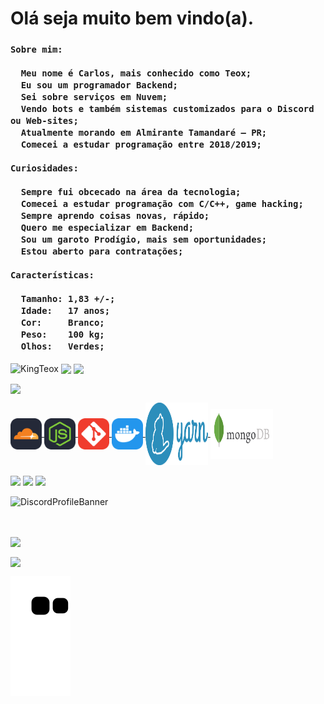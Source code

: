 <div id="Main">

  <h1>Olá seja muito bem vindo(a).</h1>
  
  <h3>
    
    Sobre mim:
    
      Meu nome é Carlos, mais conhecido como Teox;
      Eu sou um programador Backend; 
      Sei sobre serviços em Nuvem;
      Vendo bots e também sistemas customizados para o Discord ou Web-sites;
      Atualmente morando em Almirante Tamandaré — PR;
      Comecei a estudar programação entre 2018/2019;
    
    Curiosidades:
    
      Sempre fui obcecado na área da tecnologia;
      Comecei a estudar programação com C/C++, game hacking;
      Sempre aprendo coisas novas, rápido;
      Quero me especializar em Backend;
      Sou um garoto Prodígio, mais sem oportunidades;
      Estou aberto para contratações;
    
    Características:
    
      Tamanho: 1,83 +/-;
      Idade:   17 anos;
      Cor:     Branco;
      Peso:    100 kg;
      Olhos:   Verdes;
  </h3>

  <p>
    <img align="center" src="https://komarev.com/ghpvc/?username=KingTeox&label=Profile%20views&color=5865F2&style=flat-square" alt="KingTeox" /> 
    <img align="center" src="https://img.shields.io/github/followers/KingTeox?color=5865F2&style=social" />
    <img align="center" src="https://img.shields.io/github/stars/KingTeox?color=5865F2&style=social" /> 
  </p>

  <p>
    <img align="center" src="https://github-readme-o34g.vercel.app/api/top-langs?username=KingTeox&show_icons=true&theme=github_dark&locale=pt-br" />
  </p>
  
</div>

<div id="Tools">
    <a href="https://cloudflare.com/pt-br/" class="cloudflare">
        <img align="center" src="./public/cloudflare.svg" height="50" width="50" target="_blank"/>
    </a>
    <a href="https://nodejs.org/pt-br/" class="node">
        <img align="center" src="./public/node.svg" height="50" width="50"/>
    </a>
    <a href="https://git-scm.com/" class="git">
        <img align="center" src="./public/git.svg" height="50" width="50"/>
    </a>
    <a href="https://docker.com/" class="docker">
        <img align="center" src="./public/docker.svg" height="50" width="50"/>
    </a>
    <a href="https://yarnpkg.com/" class="yarn">
        <img align="center" src="./public/yarn.svg" height="100" width="100"/>
    </a>
    <a href="https://mongodb.com/" class="mongodb">
        <img align="center" src="./public/mongodb.svg" height="80" width="100"/>
    </a>
</div><br>

<div id="Redes">
  <a href="https://www.instagram.com/tx.041/" target="_blank">
    <img src="https://img.shields.io/badge/-Instagram-%23E4405F?style=for-the-badge&logo=instagram&logoColor=white" target="_blank"></a>
  <a href="https://twitter.com/kazeker_cwb" target="_blank">
    <img src="https://img.shields.io/badge/twitter-%231DA1F2.svg?&style=for-the-badge&logo=twitter&logoColor=white" target="_blank"></a>
  <a href="https://api.whatsapp.com/send?phone=554198306684&text=Ola,%20vi%20seu%20numero%20em%20seu%20github.">
    <img src="https://img.shields.io/badge/WhatsApp-25D366?style=for-the-badge&logo=whatsapp&logoColor=white" target="_blank"></a>
  
  <a href="https://steamcommunity.com/id/KingxTeox">
     <img src"https://img.shields.io/badge/Steam-000000?style=for-the-badge&logo=steam&logoColor=white" target="_blank"></a>
  
![DiscordProfileBanner](https://discord.c99.nl/widget/theme-2/1027410403325648948.png)
</div><br>

<div id="Estatisticas">
  
<p>
  <img align="center" src="https://github-readme-o34g.vercel.app/api?username=KingTeox&show_icons=true&theme=github_dark&locale=pt-br" /></p>

<p>
  <img align="center" src="https://github-readme-streak-stats.herokuapp.com/?user=KingTeox&theme=dark" /></p>

![Snake animation](https://github.com/KingTeox/KingTeox/blob/output/github-contribution-grid-snake.svg)

</div>
